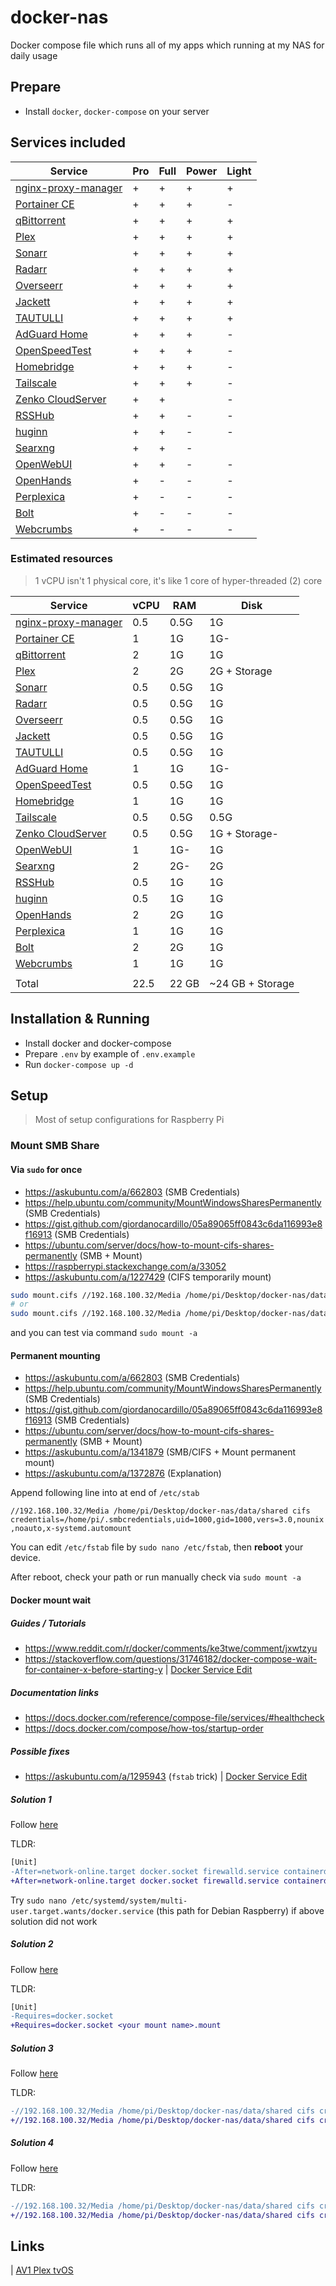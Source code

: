 # docker-nas

Docker compose file which runs all of my apps which running at my NAS for daily usage

## Prepare

- Install `docker`, `docker-compose` on your server

## Services included

| Service                                                                         | Pro | Full | Power | Light |
| ------------------------------------------------------------------------------- | --- | ---- | ----- | ----- |
| [nginx-proxy-manager](https://github.com/NginxProxyManager/nginx-proxy-manager) | +   | +    | +     | +     |
| [Portainer CE](https://portainer.io)                                            | +   | +    | +     | -     |
| [qBittorrent](https://www.qbittorrent.org)                                      | +   | +    | +     | +     |
| [Plex](https://www.plex.tv)                                                     | +   | +    | +     | +     |
| [Sonarr](https://sonarr.tv)                                                     | +   | +    | +     | +     |
| [Radarr](https://radarr.video)                                                  | +   | +    | +     | +     |
| [Overseerr](https://overseerr.dev)                                              | +   | +    | +     | +     |
| [Jackett](https://github.com/Jackett/Jackett)                                   | +   | +    | +     | +     |
| [TAUTULLI](https://tautulli.com)                                                | +   | +    | +     | +     |
| [AdGuard Home](https://github.com/AdguardTeam/AdGuardHome)                      | +   | +    | +     | -     |
| [OpenSpeedTest](https://openspeedtest.com)                                      | +   | +    | +     | -     |
| [Homebridge](https://homebridge.io)                                             | +   | +    | +     | -     |
| [Tailscale](https://tailscale.com)                                              | +   | +    | +     | -     |
| [Zenko CloudServer](https://github.com/scality/cloudserver)                     | +   | +    |       | -     |
| [RSSHub](https://github.com/DIYgod/RSSHub)                                      | +   | +    | -     | -     |
| [huginn](https://github.com/huginn/huginn)                                      | +   | +    | -     | -     |
| [Searxng](https://github.com/searxng/searxng)                                   | +   | +    | -     |       |
| [OpenWebUI](https://github.com/open-webui/open-webui)                           | +   | +    | -     | -     |
| [OpenHands](https://github.com/All-Hands-AI/OpenHands)                          | +   | -    | -     | -     |
| [Perplexica](https://github.com/ItzCrazyKns/Perplexica)                         | +   | -    | -     | -     |
| [Bolt](https://github.com/stackblitz-labs/bolt.diy)                             | +   | -    | -     | -     |
| [Webcrumbs](https://github.com/webcrumbs-community/webcrumbs)                   | +   | -    | -     | -     |

### Estimated resources

> 1 vCPU isn't 1 physical core, it's like 1 core of hyper-threaded (2) core

| Service                                                                         | vCPU | RAM   | Disk             |
| ------------------------------------------------------------------------------- | ---- | ----- | ---------------- |
| [nginx-proxy-manager](https://github.com/NginxProxyManager/nginx-proxy-manager) | 0.5  | 0.5G  | 1G               |
| [Portainer CE](https://portainer.io)                                            | 1    | 1G    | 1G-              |
| [qBittorrent](https://www.qbittorrent.org)                                      | 2    | 1G    | 1G               |
| [Plex](https://www.plex.tv)                                                     | 2    | 2G    | 2G + Storage     |
| [Sonarr](https://sonarr.tv)                                                     | 0.5  | 0.5G  | 1G               |
| [Radarr](https://radarr.video)                                                  | 0.5  | 0.5G  | 1G               |
| [Overseerr](https://overseerr.dev)                                              | 0.5  | 0.5G  | 1G               |
| [Jackett](https://github.com/Jackett/Jackett)                                   | 0.5  | 0.5G  | 1G               |
| [TAUTULLI](https://tautulli.com)                                                | 0.5  | 0.5G  | 1G               |
| [AdGuard Home](https://github.com/AdguardTeam/AdGuardHome)                      | 1    | 1G    | 1G-              |
| [OpenSpeedTest](https://openspeedtest.com)                                      | 0.5  | 0.5G  | 1G               |
| [Homebridge](https://homebridge.io)                                             | 1    | 1G    | 1G               |
| [Tailscale](https://tailscale.com)                                              | 0.5  | 0.5G  | 0.5G             |
| [Zenko CloudServer](https://github.com/scality/cloudserver)                     | 0.5  | 0.5G  | 1G + Storage-    |
| [OpenWebUI](https://github.com/open-webui/open-webui)                           | 1    | 1G-   | 1G               |
| [Searxng](https://github.com/searxng/searxng)                                   | 2    | 2G-   | 2G               |
| [RSSHub](https://github.com/DIYgod/RSSHub)                                      | 0.5  | 1G    | 1G               |
| [huginn](https://github.com/huginn/huginn)                                      | 0.5  | 1G    | 1G               |
| [OpenHands](https://github.com/All-Hands-AI/OpenHands)                          | 2    | 2G    | 1G               |
| [Perplexica](https://github.com/ItzCrazyKns/Perplexica)                         | 1    | 1G    | 1G               |
| [Bolt](https://github.com/stackblitz-labs/bolt.diy)                             | 2    | 2G    | 1G               |
| [Webcrumbs](https://github.com/webcrumbs-community/webcrumbs)                   | 1    | 1G    | 1G               |
|                                                                                 |      |       |                  |
| Total                                                                           | 22.5 | 22 GB | ~24 GB + Storage |

## Installation & Running

- Install docker and docker-compose
- Prepare `.env` by example of `.env.example`
- Run `docker-compose up -d`

## Setup

> Most of setup configurations for Raspberry Pi

### Mount SMB Share

#### Via `sudo` for once

- <https://askubuntu.com/a/662803> (SMB Credentials)
- <https://help.ubuntu.com/community/MountWindowsSharesPermanently> (SMB Credentials)
- <https://gist.github.com/giordanocardillo/05a89065ff0843c6da116993e8f16913> (SMB Credentials)
- <https://ubuntu.com/server/docs/how-to-mount-cifs-shares-permanently> (SMB + Mount)
- <https://raspberrypi.stackexchange.com/a/33052>
- <https://askubuntu.com/a/1227429> (CIFS temporarily mount)

```sh
sudo mount.cifs //192.168.100.32/Media /home/pi/Desktop/docker-nas/data/shared -o rw,user=username,password=xyzf,nounix,sec=ntlmssp,file_mode=0777,dir_mode=0777
# or
sudo mount.cifs //192.168.100.32/Media /home/pi/Desktop/docker-nas/data/shared -o user=username,password=xyzf,uid=1000,gid=1000,vers=3.0,nounix
```

and you can test via command `sudo mount -a`

#### Permanent mounting

- <https://askubuntu.com/a/662803> (SMB Credentials)
- <https://help.ubuntu.com/community/MountWindowsSharesPermanently> (SMB Credentials)
- <https://gist.github.com/giordanocardillo/05a89065ff0843c6da116993e8f16913> (SMB Credentials)
- <https://ubuntu.com/server/docs/how-to-mount-cifs-shares-permanently> (SMB + Mount)
- <https://askubuntu.com/a/1341879> (SMB/CIFS + Mount permanent mount)
- <https://askubuntu.com/a/1372876> (Explanation)

Append following line into at end of `/etc/stab`

`//192.168.100.32/Media /home/pi/Desktop/docker-nas/data/shared cifs credentials=/home/pi/.smbcredentials,uid=1000,gid=1000,vers=3.0,nounix,noauto,x-systemd.automount`

You can edit `/etc/fstab` file by `sudo nano /etc/fstab`, then **reboot** your device.

After reboot, check your path or run manually check via `sudo mount -a`

#### Docker mount wait

##### Guides / Tutorials

- <https://www.reddit.com/r/docker/comments/ke3twe/comment/jxwtzyu>
- <https://stackoverflow.com/questions/31746182/docker-compose-wait-for-container-x-before-starting-y>
  | [Docker Service Edit](https://unix.stackexchange.com/a/571353/657638)

##### Documentation links

- <https://docs.docker.com/reference/compose-file/services/#healthcheck>
- <https://docs.docker.com/compose/how-tos/startup-order>

##### Possible fixes

- <https://askubuntu.com/a/1295943> (`fstab` trick)
  | [Docker Service Edit](https://unix.stackexchange.com/a/571353/657638)

##### Solution 1

Follow [here](https://github.com/openmediavault/openmediavault/issues/458#issuecomment-533892859)

TLDR:

```diff
[Unit]
-After=network-online.target docker.socket firewalld.service containerd.service time-set.target
+After=network-online.target docker.socket firewalld.service containerd.service time-set.target local-fs.target
```

Try `sudo nano /etc/systemd/system/multi-user.target.wants/docker.service` (this path for Debian Raspberry) if above solution did not work

##### Solution 2

Follow [here](https://www.reddit.com/r/selfhosted/comments/pmt7af/comment/hckfzuh)

TLDR:

```diff
[Unit]
-Requires=docker.socket
+Requires=docker.socket <your mount name>.mount
```

##### Solution 3

Follow [here](https://askubuntu.com/a/1374584)

TLDR:

```diff
-//192.168.100.32/Media /home/pi/Desktop/docker-nas/data/shared cifs credentials=/home/pi/.smbcredentials,uid=1000,gid=1000,vers=3.0,nounix,noauto
+//192.168.100.32/Media /home/pi/Desktop/docker-nas/data/shared cifs credentials=/home/pi/.smbcredentials,uid=1000,gid=1000,vers=3.0,nounix,noauto,x-systemd.automount
```

##### Solution 4

Follow [here](https://askubuntu.com/a/1372876)

TLDR:

```diff
-//192.168.100.32/Media /home/pi/Desktop/docker-nas/data/shared cifs credentials=/home/pi/.smbcredentials,uid=1000,gid=1000,vers=3.0,nounix,noauto,x-systemd.automount
+//192.168.100.32/Media /home/pi/Desktop/docker-nas/data/shared cifs credentials=/home/pi/.smbcredentials,uid=1000,gid=1000,vers=3.0,nounix,noauto,x-systemd.automount,x-systemd.idle-timeout=60,x-systemd.mount-timeout=30
```

## Links

| [AV1 Plex tvOS](https://github.com/currifi/plex_av1_tvos)
